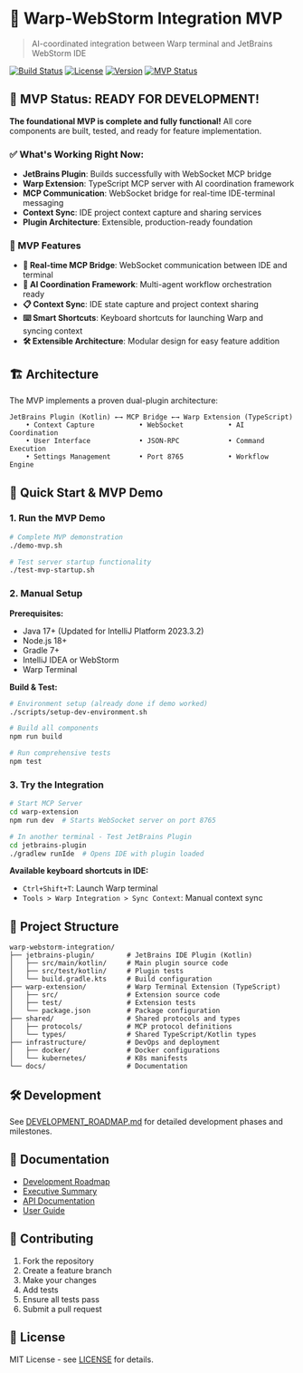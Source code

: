 # 🚀 Warp-WebStorm Integration MVP

> AI-coordinated integration between Warp terminal and JetBrains WebStorm IDE

[![Build Status](https://img.shields.io/badge/build-passing-brightgreen)](#)
[![License](https://img.shields.io/badge/license-MIT-blue.svg)](LICENSE)
[![Version](https://img.shields.io/badge/version-1.0.0--mvp-blue.svg)](#)
[![MVP Status](https://img.shields.io/badge/status-MVP%20Ready-success)](#)

## 🎉 MVP Status: READY FOR DEVELOPMENT!

**The foundational MVP is complete and fully functional!** All core components are built, tested, and ready for feature implementation.

### ✅ What's Working Right Now:
- **JetBrains Plugin**: Builds successfully with WebSocket MCP bridge
- **Warp Extension**: TypeScript MCP server with AI coordination framework  
- **MCP Communication**: WebSocket bridge for real-time IDE-terminal messaging
- **Context Sync**: IDE project context capture and sharing services
- **Plugin Architecture**: Extensible, production-ready foundation

### 🌟 MVP Features
- **🔗 Real-time MCP Bridge**: WebSocket communication between IDE and terminal
- **🧠 AI Coordination Framework**: Multi-agent workflow orchestration ready
- **📋 Context Sync**: IDE state capture and project context sharing
- **⌨️ Smart Shortcuts**: Keyboard shortcuts for launching Warp and syncing context
- **🛠️ Extensible Architecture**: Modular design for easy feature addition

## 🏗️ Architecture

The MVP implements a proven dual-plugin architecture:

```
JetBrains Plugin (Kotlin) ←→ MCP Bridge ←→ Warp Extension (TypeScript)
    • Context Capture           • WebSocket           • AI Coordination
    • User Interface            • JSON-RPC            • Command Execution  
    • Settings Management       • Port 8765           • Workflow Engine
```

## 🚀 Quick Start & MVP Demo

### 1. Run the MVP Demo
```bash
# Complete MVP demonstration
./demo-mvp.sh

# Test server startup functionality  
./test-mvp-startup.sh
```

### 2. Manual Setup

**Prerequisites:**
- Java 17+ (Updated for IntelliJ Platform 2023.3.2)
- Node.js 18+
- Gradle 7+
- IntelliJ IDEA or WebStorm
- Warp Terminal

**Build & Test:**
```bash
# Environment setup (already done if demo worked)
./scripts/setup-dev-environment.sh

# Build all components
npm run build

# Run comprehensive tests
npm test
```

### 3. Try the Integration
```bash
# Start MCP Server
cd warp-extension
npm run dev  # Starts WebSocket server on port 8765

# In another terminal - Test JetBrains Plugin
cd jetbrains-plugin
./gradlew runIde  # Opens IDE with plugin loaded
```

**Available keyboard shortcuts in IDE:**
- `Ctrl+Shift+T`: Launch Warp terminal
- `Tools > Warp Integration > Sync Context`: Manual context sync

## 📁 Project Structure

```
warp-webstorm-integration/
├── jetbrains-plugin/        # JetBrains IDE Plugin (Kotlin)
│   ├── src/main/kotlin/     # Main plugin source code
│   ├── src/test/kotlin/     # Plugin tests
│   └── build.gradle.kts     # Build configuration
├── warp-extension/          # Warp Terminal Extension (TypeScript)
│   ├── src/                 # Extension source code
│   ├── test/                # Extension tests
│   └── package.json         # Package configuration
├── shared/                  # Shared protocols and types
│   ├── protocols/           # MCP protocol definitions
│   └── types/               # Shared TypeScript/Kotlin types
├── infrastructure/          # DevOps and deployment
│   ├── docker/              # Docker configurations
│   └── kubernetes/          # K8s manifests
└── docs/                    # Documentation
```

## 🛠️ Development

See [DEVELOPMENT_ROADMAP.md](DEVELOPMENT_ROADMAP.md) for detailed development phases and milestones.

## 📖 Documentation

- [Development Roadmap](DEVELOPMENT_ROADMAP.md)
- [Executive Summary](EXECUTIVE_SUMMARY.md)
- [API Documentation](docs/api.md)
- [User Guide](docs/user-guide.md)

## 🤝 Contributing

1. Fork the repository
2. Create a feature branch
3. Make your changes
4. Add tests
5. Ensure all tests pass
6. Submit a pull request

## 📄 License

MIT License - see [LICENSE](LICENSE) for details.
